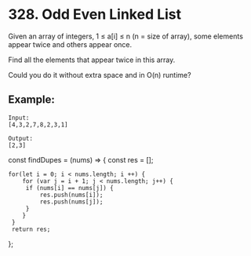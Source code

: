 # 328. Odd Even Linked List

Given an array of integers, 1 ≤ a[i] ≤ n (n = size of array), some elements appear twice and others appear once.

Find all the elements that appear twice in this array.

Could you do it without extra space and in O(n) runtime?

## Example:

```
Input:
[4,3,2,7,8,2,3,1]

Output:
[2,3]
```
const findDupes = (nums) => {
    const res = [];
 
    for(let i = 0; i < nums.length; i ++) {
        for (var j = i + 1; j < nums.length; j++) {
         if (nums[i] == nums[j]) {
             res.push(nums[i]);
             res.push(nums[j]);
         }
        }
     }
     return res;
 };
